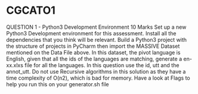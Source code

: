 # CGCATO1
QUESTION 1 - Python3 Development Environment					         10 Marks
Set up a new Python3 Development environment for this assessment. Install all the dependencies that you think will be relevant. 
Build a Python3 project with the structure of projects in PyCharm then import the MASSIVE Dataset mentioned on the Data File above. 
In this dataset, the pivot language is English, given that all the ids of the languages are matching, generate a en-xx.xlxs file for all the languages. In this question use the id, utt and the annot_utt.  Do not use Recursive algorithms in this solution as they have a time complexity of O(n2), which is bad for memory. 
Have a look at Flags to help you run this on your generator.sh file
